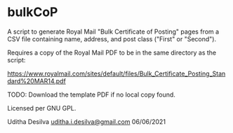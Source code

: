 bulkCoP
=======

A script to generate Royal Mail "Bulk Certificate of Posting" pages from a CSV file containing name, address, and post class ("First" or "Second").

Requires a copy of the Royal Mail PDF to be in the same directory as the script:

https://www.royalmail.com/sites/default/files/Bulk_Certificate_Posting_Standard%20MAR14.pdf

TODO: Download the template PDF if no local copy found.

Licensed per GNU GPL.

Uditha Desilva uditha.i.desilva@gmail.com
06/06/2021
